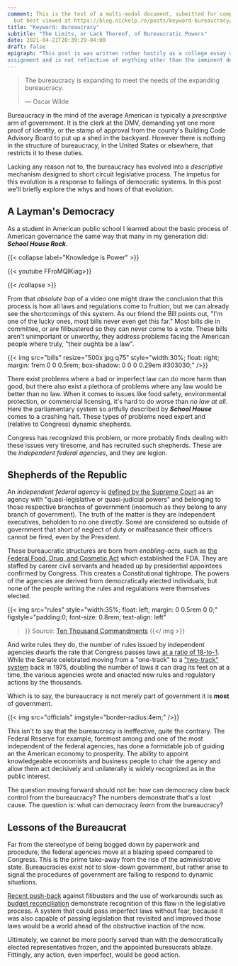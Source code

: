 ```yaml
---
comment: This is the text of a multi-modal document, submitted for completion
  but best viewed at https://blog.nickelp.ro/posts/keyword-bureaucracy/
title: "Keyword: Bureaucracy"
subtitle: "The Limits, or Lack Thereof, of Bureaucratic Powers"
date: 2021-04-21T20:39:29-04:00
draft: false
epigraph: "This post is was written rather hastily as a college essay writing
assignment and is not reflective of anything other than the imminent deadline."
---
```


> The bureaucracy is expanding to meet the needs of the expanding bureaucracy.
>
> — Oscar Wilde

Bureaucracy in the mind of the average American is typically a _prescriptive_
arm of government. It is the clerk at the DMV, demanding yet one more proof of
identity, or the stamp of approval from the county's Building Code Advisory
Board to put up a shed in the backyard. However there is nothing in the
structure of bureaucracy, in the United States or elsewhere, that restricts it
to these duties.

Lacking any reason not to, the bureaucracy has evolved into a _descriptive_
mechanism designed to short circuit legislative process. The impetus for this
evolution is a response to failings of democratic systems. In this post we'll
briefly explore the whys and hows of that evolution.


## A Layman's Democracy

As a student in American public school I learned about the basic process of
American governance the same way that many in my generation did: ***School House
Rock***.

{{< collapse label="Knowledge is Power" >}}

{{< youtube FFroMQlKiag>}}

{{< /collapse >}}

From that _absolute bop_ of a video one might draw the conclusion that this
process is how all laws and regulations come to fruition, but we can already
see the shortcomings of this system. As our friend the Bill points out, "I'm
one of the lucky ones, most bills never even get this far." Most bills die in
committee, or are filibustered so they can never come to a vote. These bills
aren't unimportant or unworthy, they address problems facing the American
people where truly, "their oughta be a law".

{{<
  img src="bills" resize="500x jpg q75"
  style="width:30%; float: right; margin: 1rem 0 0 0.5rem; box-shadow: 0 0 0 0.29em #303030;"
/>}}

There exist problems where a bad or imperfect law can do more harm than good,
but there also exist a plethora of problems where any law would be better than
no law. When it comes to issues like food safety, environmental protection, or
commercial licensing, it's hard to do worse than _no law at all_. Here the
parliamentary system so artfully described by ***School House*** comes to a
crashing halt. These types of problems need expert and (relative to Congress)
dynamic shepherds.

Congress has recognized this problem, or more probably finds dealing with these
issues very tiresome, and has recruited such shepherds. These are the
_independent federal agencies_, and they are legion.

## Shepherds of the Republic

An _independent federal agency_ is
[defined by the Supreme Court](https://supreme.justia.com/cases/federal/us/295/602/)
as an agency with "quasi-legislative or quasi-judicial powers" and belonging to
those respective branches of government (insomuch as they belong to any
branch of government). The truth of the matter is they are independent
executives, beholden to no one directly. Some are considered so outside of
government that short of neglect of duty or malfeasance their officers cannot
be fired, even by the President.

These bureaucratic structures are born from _enabling-acts_, such as [the
Federal Food, Drug, and Cosmetic Act](https://www.fda.gov/regulatory-information/laws-enforced-fda/federal-food-drug-and-cosmetic-act-fdc-act)
which established the FDA. They are staffed by career civil servants and headed
up by presidential appointees confirmed by Congress. This creates a
Constitutional tightrope. The powers of the agencies are derived from
democratically elected individuals, but none of the people writing the
rules and regulations were themselves elected.

{{<
  img src="rules"
  style="width:35%; float: left; margin: 0 0.5rem 0 0;"
  figstyle="padding:0; font-size: 0.8rem; text-align: left"
>}}
Source: [Ten Thousand Commandments](https://cei.org/studies/ten-thousand-commandments-2020/)
{{</ img >}}

And write rules they do, the number of rules issued by independent agencies
dwarfs the rate that Congress passes laws [at a ratio of 18-to-1](https://www.forbes.com/sites/waynecrews/2017/08/15/how-many-rules-and-regulations-do-federal-agencies-issue/?sh=6294ce471e64).
While the Senate celebrated moving from a "one-track" to a ["two-track" system](
https://www.theatlantic.com/politics/archive/2012/04/how-the-modern-faux-filibuster-came-to-be/255374/)
back in 1975, doubling the number of laws it can drag its feet on at a time,
the various agencies wrote and enacted new rules and regulatory
actions by the thousands.

Which is to say, the bureaucracy is not merely part of government it is
**most** of government.

{{< img src="officials" imgstyle="border-radius:4em;" />}}

This isn't to say that the bureaucracy is ineffective, quite the contrary. The
Federal Reserve for example, foremost among and one of the most independent of
the federal agencies, has done a formidable job of guiding an the American
economy to prosperity. The ability to appoint knowledgeable economists and
business people to chair the agency and allow them act decisively and
unilaterally is widely recognized as in the public interest.

The question moving forward should not be: how can democracy claw back control
from the bureaucracy? The numbers demonstrate that's a lost cause. The question
is: what can democracy _learn_ from the bureaucracy?

## Lessons of the Bureaucrat

Far from the stereotype of being bogged down by paperwork and procedure, the
federal agencies move at a blazing speed compared to Congress. This is the
prime take-away from the rise of the administrative state. Bureaucracies exist
not to slow-down government, but rather arise to signal the procedures of
government are failing to respond to dynamic situations.

[Recent push-back](https://www.nbcnews.com/politics/congress/joe-biden-says-senate-filibuster-being-abused-must-be-changed-n1262079)
against filibusters and the use of workarounds such as [budget
reconciliation](https://apnews.com/article/joe-biden-politics-blockades-coronavirus-pandemic-e465061d956aec299eebc4d59f92ebfa)
demonstrate recognition of this flaw in the legislative process. A system that
could pass imperfect laws without fear, because it was also capable of passing
legislation that revisited and improved those laws would be a world ahead of
the obstructive inaction of the now.

Ultimately, we cannot be more poorly served than with the democratically
elected representatives frozen, and the appointed bureaucrats ablaze.
Fittingly, any action, even imperfect, would be good action.
